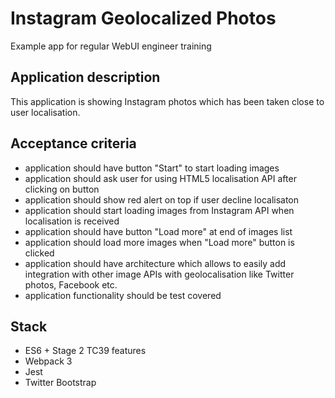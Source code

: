 # Instagram Geolocalized Photos

Example app for regular WebUI engineer training

## Application description

This application is showing Instagram photos which has been taken close to user localisation.

## Acceptance criteria

- application should have button "Start" to start loading images
- application should ask user for using HTML5 localisation API after clicking on button
- application should show red alert on top if user decline localisaton
- application should start loading images from Instagram API when localisation is received
- application should have button "Load more" at end of images list
- application should load more images when "Load more" button is clicked
- application should have architecture which allows to easily add integration with other image APIs with geolocalisation like Twitter photos, Facebook etc.
- application functionality should be test covered

## Stack

- ES6 + Stage 2 TC39 features
- Webpack 3
- Jest
- Twitter Bootstrap